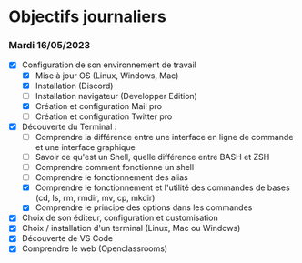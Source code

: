 # Objectifs journaliers

### Mardi 16/05/2023

* [x] Configuration de son environnement de travail
  * [x] Mise à jour OS (Linux, Windows, Mac)
  * [x] Installation (Discord)
  * [ ] Installation navigateur (Developper Edition)
  * [x] Création et configuration Mail pro 
  * [ ] Création et configuration Twitter pro 
* [x] Découverte du Terminal : 
  * [ ] Comprendre la différence entre une interface en ligne de commande et une interface graphique
  * [ ] Savoir ce qu'est un Shell, quelle différence entre BASH et ZSH 
  * [ ] Comprendre comment fonctionne un shell
  * [ ] Comprendre le fonctionnement des alias
  * [x] Comprendre le fonctionnement et l'utilité des commandes de bases (cd, ls, rm, rmdir, mv, cp, mkdir)
  * [x] Comprendre le principe des options dans les commandes
* [x] Choix de son éditeur, configuration et customisation
* [x] Choix / installation d'un terminal (Linux, Mac ou Windows)
* [x] Découverte de VS Code
* [x] Comprendre le web (Openclassrooms)
